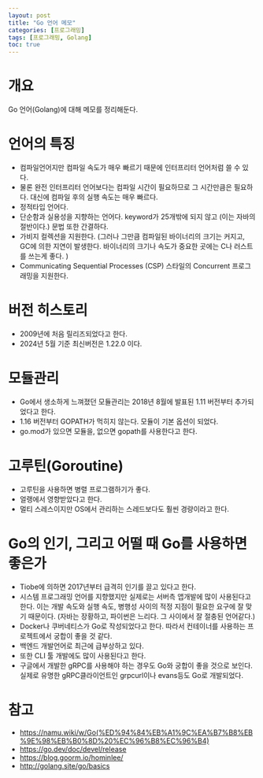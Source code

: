 ```yaml
---
layout: post
title: "Go 언어 메모"
categories: [프로그래밍]
tags: [프로그래밍, Golang]
toc: true
---
```


# 개요
Go 언어(Golang)에 대해 메모를 정리해둔다. 

# 언어의 특징
- 컴파일언어지만 컴파일 속도가 매우 빠르기 때문에 인터프리터 언어처럼 쓸 수 있다. 
- 물론 완전 인터프리터 언어보다는 컴파일 시간이 필요하므로 그 시간만큼은 필요하다. 대신에 컴파일 후의 실행 속도는 매우 빠르다. 
- 정적타입 언어다. 
- 단순함과 실용성을 지향하는 언어다. keyword가 25개밖에 되지 않고 (이는 자바의 절반이다.) 문법 또한 간결하다. 
- 가비지 컬렉션을 지원한다. (그러나 그만큼 컴파일된 바이너리의 크기는 커지고, GC에 의한 지연이 발생한다. 바이너리의 크기나 속도가 중요한 곳에는 C나 러스트를 쓰는게 좋다. )
- Communicating Sequential Processes (CSP) 스타일의 Concurrent 프로그래밍을 지원한다.

# 버전 히스토리
- 2009년에 처음 릴리즈되었다고 한다. 
- 2024년 5월 기준 최신버전은 1.22.0 이다.  

# 모듈관리 
- Go에서 생소하게 느껴졌던 모듈관리는 2018년 8월에 발표된 1.11 버전부터 추가되었다고 한다. 
- 1.16 버전부터 GOPATH가 먹히지 않는다.  모듈이 기본 옵션이 되었다.
- go.mod가 있으면 모듈을, 없으면 gopath를 사용한다고 한다. 

# 고루틴(Goroutine)
- 고루틴을 사용하면 병렬 프로그램하기가 좋다. 
- 얼랭에서 영향받았다고 한다. 
- 멀티 스레스이지만 OS에서 관리하는 스레드보다도 훨씬 경량이라고 한다. 


# Go의 인기, 그리고 어떨 때 Go를 사용하면 좋은가
- Tiobe에 의하면 2017년부터 급격히 인기를 끌고 있다고 한다. 
- 시스템 프로그래밍 언어를 지향했지만 실제로는 서버측 앱개발에 많이 사용된다고 한다. 이는 개발 속도와 실행 속도, 병행성 사이의 적정 지점이 필요한 요구에 잘 맞기 때문이다. (자바는 장황하고, 파이썬은 느리다. 그 사이에서 잘 절충된 언어같다.)
- Docker나 쿠버네티스가 Go로 작성되었다고 한다. 따라서 컨테이너를 사용하는 프로젝트에서 궁합이 좋을 것 같다. 
- 백엔드 개발언어로 최근에 급부상하고 있다. 
- 또한 CLI 툴 개발에도 많이 사용된다고 한다. 
- 구글에서 개발한 gRPC를 사용해야 하는 경우도 Go와 궁합이 좋을 것으로 보인다. 실제로 유명한 gRPC클라이언트인 grpcurl이나 evans등도 Go로 개발되었다. 

# 참고 
- https://namu.wiki/w/Go(%ED%94%84%EB%A1%9C%EA%B7%B8%EB%9E%98%EB%B0%8D%20%EC%96%B8%EC%96%B4)
- https://go.dev/doc/devel/release
- https://blog.goorm.io/hominlee/
- http://golang.site/go/basics